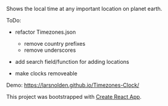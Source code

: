Shows the local time at any important location on planet earth.



ToDo:
  - refactor Timezones.json
    - remove country prefixes
    - remove underscores

  - add search field/function for adding locations

  - make clocks removeable

  

Demo: https://larsnolden.github.io/Timezones-Clock/

This project was bootstrapped with [Create React App](https://github.com/facebookincubator/create-react-app).

